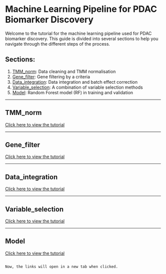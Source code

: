 # Machine Learning Pipeline for PDAC Biomarker Discovery

Welcome to the tutorial for the machine learning pipeline used for PDAC biomarker discovery. This guide is divided into several sections to help you navigate through the different steps of the process.

## Sections:

1. [TMM_norm](#tmm_norm): Data cleaning and TMM normalisation
2. [Gene_filter](#gene_filter): Gene filtering by a criteria
3. [Data_integration](#data_integration): Data integration and batch effect correction
4. [Variable_selection](#variable_selection): A combination of variable selection methods
5. [Model](#model): Random Forest model (RF) in training and validation

---

## TMM_norm

<a href="https://raw.githack.com/Victormah/ML_PDACBiomarker/main/Tutorials/1_TMM_norm.html" target="_blank">Click here to view the tutorial</a>

---

## Gene_filter

<a href="https://raw.githack.com/Victormah/ML_PDACBiomarker/main/Tutorials/2_Filter_genes.html" target="_blank">Click here to view the tutorial</a>

---

## Data_integration

<a href="https://raw.githack.com/Victormah/ML_PDACBiomarker/main/Tutorials/3_Data_integration.html" target="_blank">Click here to view the tutorial</a>

---

## Variable_selection

<a href="https://raw.githack.com/Victormah/ML_PDACBiomarker/main/Tutorials/4_variable_selection.html" target="_blank">Click here to view the tutorial</a>

---

## Model

<a href="https://raw.githack.com/Victormah/ML_PDACBiomarker/main/Tutorials/5_model.html" target="_blank">Click here to view the tutorial</a>
```

Now, the links will open in a new tab when clicked.
